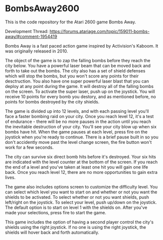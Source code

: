 # BombsAway2600
This is the code repository for the Atari 2600 game Bombs Away.

Development Thread:  https://forums.atariage.com/topic/159011-bombs-away/#comment-1954419

Bombs Away is a fast paced action game inspired by Activision's Kaboom.  It was originally released in 2010.

The object of the game is to zap the falling bombs before they reach the city below. You have a powerful laser beam that can be moved back and forth to take out the bombs. The city also has a set of shield defenses which will stop the bombs, but you won't score any points for their desctruction. You also have one super powerful laser blast that you can deploy at any point during the game. It will destroy all of the falling bombs on the screen. To activate the super laser, push up on the joystick. You will receive 10 points for every bomb you destory, and as mentioned before, no points for bombs destroyed by the city shields.

The game is divided up into 12 levels, and with each passing level you'll face a faster bombing raid on your city. Once you reach level 12, it's a test of endurance - there will be no more pauses in the action until you reach the inevitable destruction of your city. You'll see your city blow up when six bombs have hit. When the game pauses at each level, press fire on the joystick when you're ready to continue. There is a brief pause built in so you don't accidently move past the level change screen, the fire button won't work for a few seconds.

The city can survive six direct bomb hits before it's destroyed. Your six hits are indicated with the level counter at the bottom of the screen. If you reach the end of a level and you've taken at least one hit you will gain one life back. Once you reach level 12, there are no more opportunities to gain extra lives.

The game also includes options screen to customize the difficulty level. You can select which level you want to start on and whether or not you want the shields to be activated. To select whether or not you want shields, push left/right on the joystick. To select your level, push up/down on the joystick. The default option is to start on level 1 with the shields on. After you've made your selections, press fire to start the game.

This game includes the option of having a second player control the city's shields using the right joystick. If no one is using the right joystick, the shields will hover back and forth automatically.
